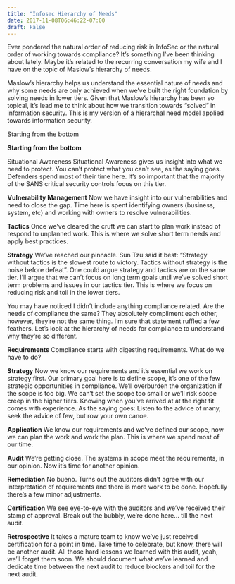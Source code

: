 ```yaml
---
title: "Infosec Hierarchy of Needs"
date: 2017-11-08T06:46:22-07:00
draft: False
---
```


Ever pondered the natural order of reducing risk in InfoSec or the natural order of working towards compliance? It’s something I’ve been thinking about lately. Maybe it’s related to the recurring conversation my wife and I have on the topic of Maslow’s hierarchy of needs. 

Maslow’s hierarchy helps us understand the essential nature of needs and why some needs are only achieved when we’ve built the right foundation by solving needs in lower tiers. Given that Maslow’s hierarchy has been so topical, it’s lead me to think about how we transition towards “solved” in information security. This is my version of a hierarchal need model applied towards information security. 

Starting from the bottom

**Starting from the bottom**

Situational Awareness
Situational Awareness gives us insight into what we need to protect. You can’t protect what you can’t see, as the saying goes. Defenders spend most of their time here. It’s so important that the majority of the SANS critical security controls focus on this tier. 

**Vulnerability Management**
Now we have insight into our vulnerabilities and need to close the gap. Time here is spent identifying owners (business, system, etc) and working with owners to resolve vulnerabilities. 

**Tactics**
Once we’ve cleared the cruft we can start to plan work instead of respond to unplanned work. This is where we solve short term needs and apply best practices. 

**Strategy**
We’ve reached our pinnacle. Sun Tzu said it best: “Strategy without tactics is the slowest route to victory. Tactics without strategy is the noise before defeat”. One could argue strategy and tactics are on the same tier. I’ll argue that we can’t focus on long term goals until we’ve solved short term problems and issues in our tactics tier. This is where we focus on reducing risk and toil in the lower tiers. 

You may have noticed I didn’t include anything compliance related. Are the needs of compliance the same? They absolutely compliment each other, however, they’re not the same thing. I’m sure that statement ruffled a few feathers. Let’s look at the hierarchy of needs for compliance to understand why they’re so different. 

**Requirements**
Compliance starts with digesting requirements. What do we have to do? 

**Strategy**
Now we know our requirements and it’s essential we work on strategy first. Our primary goal here is to define scope, it’s one of the few strategic opportunities in compliance. We’ll overburden the organization if the scope is too big. We can’t set the scope too small or we’ll risk scope creep in the higher tiers. Knowing when you’ve arrived at at the right fit comes with experience. As the saying goes: Listen to the advice of many, seek the advice of few, but row your own canoe. 

**Application**
We know our requirements and we’ve defined our scope, now we can plan the work and work the plan. This is where we spend most of our time. 


**Audit**
We’re getting close. The systems in scope meet the requirements, in our opinion. Now it’s time for another opinion. 

**Remediation**
No bueno. Turns out the auditors didn’t agree with our interpretation of requirements and there is more work to be done. Hopefully there’s a few minor adjustments. 

**Certification**
We see eye-to-eye with the auditors and we’ve received their stamp of approval. Break out the bubbly, we’re done here… till the next audit. 

**Retrospective**
It takes a mature team to know we’ve just received certification for a point in time. Take time to celebrate, but know, there will be another audit. All those hard lessons we learned with this audit, yeah, we’ll forget them soon. We should document what we’ve learned and dedicate time between the next audit to reduce blockers and toil for the next audit.  


